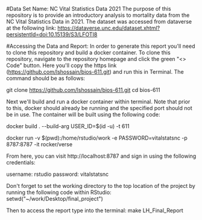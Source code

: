 #Data Set Name: NC Vital Statistics Data 2021
The purpose of this repository is to provide an introductory analysis to mortality data from the NC Vital Statistics Data in 2021. The dataset was accessed from dataverse at the following link: 
https://dataverse.unc.edu/dataset.xhtml?persistentId=doi:10.15139/S3/LFOTI8


#Accessing the Data and Report: 
In order to generate this report you'll need to clone this repository and build a docker container. To clone this repository, navigate to the repository homepage and click the green "<> Code" button. Here you'll copy the https link (https://github.com/lshossain/bios-611.git) and run this in Terminal. 
The command should be as follows: 

git clone https://github.com/lshossain/bios-611.git
cd bios-611

Next we'll build and run a docker container within terminal. Note that prior to this, docker should already be running and the specified port should not be in use. The container will be built using the following code: 

docker build . --build-arg USER_ID=$(id -u) -t 611

docker run -v $(pwd):/home/rstudio/work -e PASSWORD=vitalstatsnc -p 8787:8787 -it rocker/verse

From here, you can visit http://localhost:8787 and sign in using the following credentials: 

username: rstudio
password: vitalstatsnc 

Don't forget to set the working directory to the top location of the project by running the following code within RStudio: 
setwd("~/work/Desktop/final_project")

Then to access the report type into the terminal: 
make LH_Final_Report 




